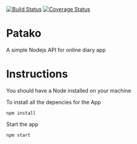 [![Build Status](https://travis-ci.org/devPinheiro/Patako.svg?branch=master)](https://travis-ci.org/devPinheiro/Patako) [![Coverage Status](https://coveralls.io/repos/github/devPinheiro/Patako/badge.svg?branch=master)](https://coveralls.io/github/devPinheiro/Patako?branch=master) 
# Patako
A simple Nodejs API for online diary app

# Instructions
You should have a Node installed on your machine 

To install all the depencies for the App

``npm install``

Start the app

``npm start``
